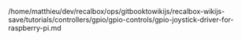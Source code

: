 /home/matthieu/dev/recalbox/ops/gitbooktowikijs/recalbox-wikijs-save/tutorials/controllers/gpio/gpio-controls/gpio-joystick-driver-for-raspberry-pi.md